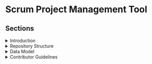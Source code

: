 # Scrum Project Management Tool 

## Sections

<details>
  <summary>Introduction</summary>

## Introduction

Welcome to the Scrum Project Management Tool, an efficient and robust platform designed to streamline the management of Scrum-based projects. This tool provides an organized structure for managing users, projects, backlogs, user stories, tasks, sprints, and issues, ensuring that your team's workflow is smooth and effective.

### Key Features

- **User Management:** Keep track of users, their roles, and their associations with various elements of the project.
- **Project Tracking:** Manage multiple projects, each with its own set of user stories, tasks, and backlog items.
- **Backlog Management:** Organize and prioritize backlog items to ensure that the most critical tasks are addressed first.
- **User Stories:** Create, assign, and track user stories, complete with detailed descriptions, tags, attachments, and statuses.
- **Task Management:** Break down user stories into manageable tasks, assign them to team members, and track their progress.
- **Sprint Planning:** Organize work into sprints, with clearly defined start and end dates, to maintain a consistent and focused workflow.
- **Issue Tracking:** Identify, categorize, and prioritize issues, ensuring that any obstacles to project progress are swiftly addressed.

### Why Use This Tool?

Managing Scrum projects can be challenging, especially as teams grow and projects become more complex. This tool provides a centralized platform for all your project management needs, allowing you to:

- **Improve Collaboration:** By providing a shared space for all project-related information, this tool enhances team collaboration and communication.
- **Increase Transparency:** With clear visibility into each aspect of the project, team members and stakeholders can easily stay informed about progress and challenges.
- **Boost Productivity:** By organizing work into sprints and managing tasks and issues effectively, your team can maintain a steady and productive workflow.
- **Ensure Accountability:** Assigning tasks and user stories to specific team members ensures that everyone knows their responsibilities and deadlines.

This Scrum Project Management Tool is designed to help you achieve your project goals efficiently, keeping your team organized and focused on delivering high-quality results.

</details>

<details>
  <summary>Repository Structure</summary>

  ## Repository Structure

This organization contains three repositories:

1. **Scrum-Project-Management-Tool**: This repository contains the backend of the project, handling all server-side operations, data management, and API endpoints.
2. **Frontend-Scrum-Project-Management-Tool**: This repository contains the frontend of the project, providing a user-friendly interface for interacting with the tool.
3. **.github**: This repository includes configuration files, workflows, issue templates, and other GitHub-specific settings that enhance collaboration and project management within the organization.  
  
</details>

<details>
  <summary>Data Model</summary>
  
  ## [Data Model](https://app.eraser.io/workspace/R5oEkooQ06f92gM4qVXJ?origin=share) 

This document provides an in-depth description of the data model for a Scrum Project Management Tool. The model includes several entities: user, project, backlog, sprint, userStory, task, and issue. Each entity and the relationships between them are detailed below.

## Entities
### User
Represents a user within the system.

| Field | Type | Description |
| ----- | ----- | ----- |
| _id | objectId | Primary key, unique identifier |
| username | string | User's username |
| email | string | User's email |
| password | string | User's password |
| projectsId | string | ID of the projects the user is part of |
| refreshToken | string | Token for refreshing authentication |
### Project
Represents a project within the system.

| Field | Type | Description |
| ----- | ----- | ----- |
| _id | objectId | Primary key, unique identifier |
| assignees | string | ID of users assigned to the project |
| title | string | Title of the project |
| description | string | Description of the project |
| visibility | string | Visibility status of the project |
| backlogId | string | ID of the backlog associated with the project |
| sprintsId | string | ID of the sprints associated with the project |
| issuesId | string | ID of the issues associated with the project |
### Backlog
Represents a backlog within a project.

| Field | Type | Description |
| ----- | ----- | ----- |
| _id | objectId | Primary key, unique identifier |
| userStoriesId | string | ID of user stories in the backlog |
### Sprint
Represents a sprint within a project.

| Field | Type | Description |
| ----- | ----- | ----- |
| _id | objectId | Primary key, unique identifier |
| name | string | Name of the sprint |
| startDate | Date | Start date of the sprint |
| endDate | Date | End date of the sprint |
| userStoriesId | string | ID of user stories in the sprint |
### User Story
Represents a user story within a sprint or backlog.

| Field | Type | Description |
| ----- | ----- | ----- |
| _id | objectId | Primary key, unique identifier |
| subject | string | Subject of the user story |
| tag | string | Tag for categorizing the user story |
| description | string | Description of the user story |
| attatchement | string | Attachment related to the user story |
| status | string | Status of the user story |
| assignees | string | ID of users assigned to the user story |
| tasksId | string | ID of tasks related to the user story |
### Task
Represents a task within a user story.

| Field | Type | Description |
| ----- | ----- | ----- |
| _id | objectId | Primary key, unique identifier |
| subject | string | Subject of the task |
| status | string | Status of the task |
| assignee | string | ID of the user assigned to the task |
### Issue
Represents an issue within a project.

| Field | Type | Description |
| ----- | ----- | ----- |
| _id | objectId | Primary key, unique identifier |
| subject | string | Subject of the issue |
| description | string | Description of the issue |
| tag | string | Tag for categorizing the issue |
| attachement | string | Attachment related to the issue |
| status | string | Status of the issue |
| assignee | string | ID of user assigned to the issue |
| type | string | Type of the issue (e.g., bug, enhancement) |
| severity | string | Severity level of the issue |
| priority | string | Priority level of the issue |
## Relationships
### User - Project
A user can be part of multiple projects.

- `user.projectsId`  > `project._id` 
### Project - Assignees
Multiple users can be assigned to a single project.

- `project.assignees`  > `user._id` 
### Project - Backlog
A project can have one backlog.

- `project.backlogId`  > `backlog._id` 
### Project - Sprints
A project can have multiple sprints.

- `project.sprintsId`  > `sprint._id` 
### Project - Issues
A project can have multiple issues.

- `project.issuesId`  > `issue._id` 
### Backlog - User Stories
A backlog can contain multiple user stories.

- `backlog.userStoriesId`  > `userStory._id` 
### Sprint - User Stories
A sprint can contain multiple user stories.

- `sprint.userStoriesId`  > `userStory._id` 
### User Story - Assignees
Multiple users can be assigned to a single user story.

- `userStory.assignees`  > `user._id` 
### User Story - Tasks
A user story can contain multiple tasks.

- `userStory.tasksId`  > `task._id` 
### Task - Assignee
A task is assigned to a single user.

- `task.assignee`  > `user._id` 
### Issue - Assignees
Multiple users can be assigned to a single issue.

- `issue.assignees`  > `user._id` 

  
</details>

<details>
  <summary>Contributor Guidelines</summary>
  
  ## Contributors Guidelines

  We have two main repositories: one for the frontend and one for the backend. Below are detailed guidelines to help you get started with contributing to each repository.

---

### Frontend Repository: Frontend-Scrum-Project-Management-Tool

#### Technologies Used
- React.js

#### Getting Started

1. **Fork the Repository**
   - Navigate to the [Frontend-Scrum-Project-Management-Tool](#) repository.
   - Click the "Fork" button at the top right corner.

2. **Clone the Forked Repository**
   ```sh
   git clone https://github.com/your-username/Frontend-Scrum-Project-Management-Tool.git
   cd Frontend-Scrum-Project-Management-Tool
   ```

3. **Install Dependencies**
   ```sh
   npm install
   ```

4. **Start the Development Server**
   ```sh
   npm run dev
   ```

5. **Create a Branch**
   ```sh
   git checkout -b feature/your-feature-name
   ```

#### Making Changes

- Make your changes in the code.
- Ensure the code follows the project's coding standards.
- Test your changes thoroughly.

#### Committing and Pushing Changes

1. **Commit Your Changes**
   ```sh
   git add .
   git commit -m "Add feature: your feature description"
   ```

2. **Push to Your Fork**
   ```sh
   git push origin feature/your-feature-name
   ```

#### Creating a Pull Request

1. **Navigate to Your Fork**
   - Go to your fork on GitHub.
   - Click the "New Pull Request" button.

2. **Describe Your Changes**
   - Provide a clear and detailed description of the changes you have made.

3. **Submit the Pull Request**
   - Submit the pull request for review.

#### Code Style Guidelines

- Follow the React style guide.
- Ensure your code is linted and formatted according to the project's settings.

#### Reporting Issues

- If you encounter any issues, please report them on the [issue tracker](#) with a detailed description.

---

### Backend Repository: Scrum-Project-Management-Tool

#### Technologies Used
- Express
- Node.js
- MongoDB

#### Getting Started

1. **Fork the Repository**
   - Navigate to the [Scrum-Project-Management-Tool](#) repository.
   - Click the "Fork" button at the top right corner.

2. **Clone the Forked Repository**
   ```sh
   git clone https://github.com/your-username/Scrum-Project-Management-Tool.git
   cd Scrum-Project-Management-Tool
   ```

3. **Install Dependencies**
   ```sh
   npm install
   ```

4. **Set Up Environment Variables**
   - Create a `.env` file in the root directory.
   - Add the necessary environment variables (e.g., MongoDB URI, PORT).

5. **Start the Development Server**
   ```sh
   npm run dev
   ```

6. **Create a Branch**
   ```sh
   git checkout -b feature/your-feature-name
   ```

#### Making Changes

- Make your changes in the code.
- Ensure the code follows the project's coding standards.
- Test your changes thoroughly.

#### Committing and Pushing Changes

1. **Commit Your Changes**
   ```sh
   git add .
   git commit -m "Add feature: your feature description"
   ```

2. **Push to Your Fork**
   ```sh
   git push origin feature/your-feature-name
   ```

#### Creating a Pull Request

1. **Navigate to Your Fork**
   - Go to your fork on GitHub.
   - Click the "New Pull Request" button.

2. **Describe Your Changes**
   - Provide a clear and detailed description of the changes you have made.

3. **Submit the Pull Request**
   - Submit the pull request for review.

#### Code Style Guidelines

- Follow the Node.js and Express best practices.
- Ensure your code is linted and formatted according to the project's settings.

#### Reporting Issues

- If you encounter any issues, please report them on the [issue tracker](#) with a detailed description.


  
  
  
</details>


